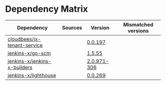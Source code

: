 # Dependency Matrix

Dependency | Sources | Version | Mismatched versions
---------- | ------- | ------- | -------------------
[cloudbees/jx-tenant-service](https://github.com/cloudbees/jx-tenant-service) |  | [0.0.197](https://github.com/cloudbees/jx-tenant-service/releases/tag/v0.0.197) | 
[jenkins-x/go-scm](https://github.com/jenkins-x/go-scm) |  | [1.5.55]() | 
[jenkins-x/jenkins-x-builders](https://github.com/jenkins-x/jenkins-x-builders) |  | [2.0.971-306]() | 
[jenkins-x/lighthouse](https://github.com/jenkins-x/lighthouse) |  | [0.0.269]() | 
